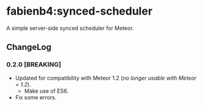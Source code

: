 fabienb4:synced-scheduler
=========================

A simple server-side synced scheduler for Meteor.

## ChangeLog

### 0.2.0 [BREAKING]

- Updated for compatibility with Meteor 1.2 (_no longer usable with Meteor < 1.2_).
  - Make use of ES6.
- Fix some errors.
